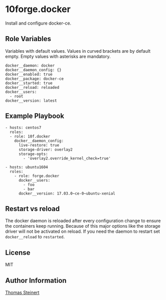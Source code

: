 10forge.docker
=========

Install and configure docker-ce.

Role Variables
--------------

Variables with default values. Values in curved brackets are by default empty. Empty values with asterisks are mandatory.

    docker__daemon: docker
    docker__daemon_config: {}
    docker__enabled: true
    docker__package: docker-ce
    docker__started: true
    docker__reload: reloaded
    docker__users:
      - root
    docker__version: latest

Example Playbook
----------------

    - hosts: centos7
      roles:
      - role: 10f.docker
        docker__daemon_config:
          live-restore: true
          storage-driver: overlay2
          storage-opts:
            - 'overlay2.override_kernel_check=true'

    - hosts: ubuntu1604
      roles:
        - role: forge.docker
          docker__users:
            - foo
            - bar
          docker__version: 17.03.0~ce-0~ubuntu-xenial

Restart vs reload
------------------

The docker daemon is reloaded after every configuration change to ensure the containers keep running. Because of this major options like the storage driver will not be activated on reload. If you need the daemon to restart set `docker__reload` to `restarted`.

License
-------

MIT

Author Information
------------------

[Thomas Steinert](moenka@10forge.org)
